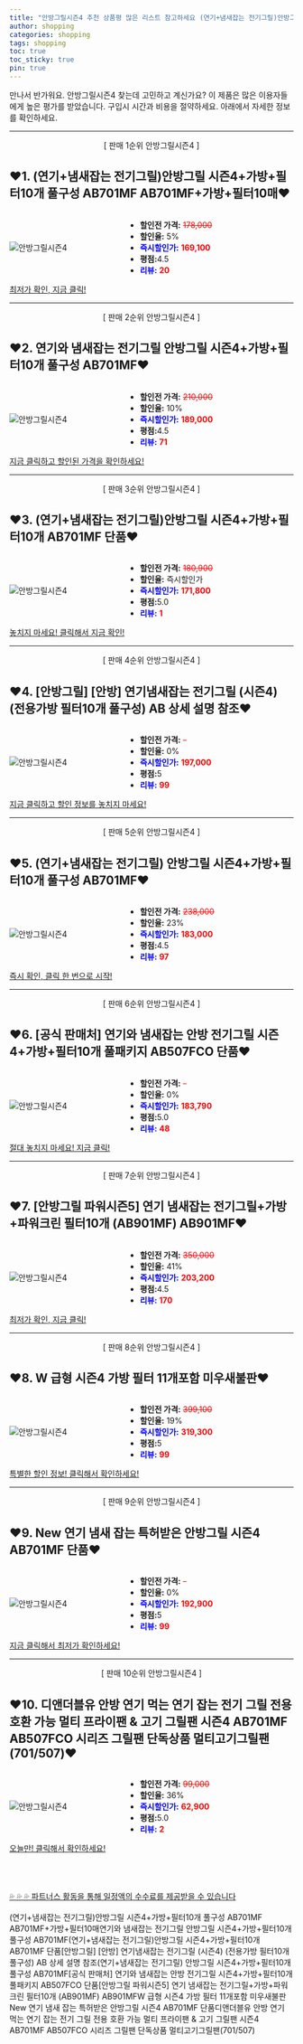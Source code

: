 ```yaml
---
title: "안방그릴시즌4 추천 상품평 많은 리스트 참고하세요 (연기+냄새잡는 전기그릴)안방그릴 시즌4+가방+필터10개 풀구성 AB701MF"
author: shopping
categories: shopping
tags: shopping
toc: true
toc_sticky: true
pin: true
---
```

만나서 반가워요. 안방그릴시즌4 찾는데 고민하고 계신가요? 이 제품은 많은 이용자들에게 높은 평가를 받았습니다. 구입시 시간과 비용을 절약하세요. 아래에서 자세한 정보를 확인하세요.

---
<p class="toplist" style="margin: 0 auto; display: block; width: fit-content;">[ 판매 1순위 안방그릴시즌4 ]</p>

<h2><strong>❤️1. (연기+냄새잡는 전기그릴)안방그릴 시즌4+가방+필터10개 풀구성 AB701MF AB701MF+가방+필터10매❤️</strong></h2>

<div style="display: flex; align-items: center;">
    <div style="flex: 0.4;">
        <img src="https://thumbnail10.coupangcdn.com/thumbnails/remote/230x230ex/image/vendor_inventory/2649/949ab12a30db8bc41ec9ebadeca6cb1fcac684edc1966dfd62bb9dca60a2.jpg" alt="안방그릴시즌4" style="max-width: 100%;">
    </div>
    <div style="flex: 0.6; margin-left: 10px;">
        <ul>
            <li><strong>할인전 가격:</strong> <del style="color: red;">178,000</del></li>
            <li><strong>할인율:</strong> 5%</li>
            <li><span style='color:blue'><strong>즉시할인가:</strong></span> <span style='color:red'><strong>169,100</strong></span></li>
            <li><strong>평점:</strong>4.5</li>
            <li><span style='color:blue'><strong>리뷰:</strong></span> <span style='color:red'><strong>20</strong></span></li>
        </ul>
    </div>
</div>
<div class="center">
    <a href="https://William4Davisa.github.io?lptag=AF9450613&subid=githubio&pageKey=7615752509&traceid=V0-153&itemId=20179905508&vendorItemId=87877547856" class="myButton">
        최저가 확인, 지금 클릭!
    </a>
</div>


---
<p class="toplist" style="margin: 0 auto; display: block; width: fit-content;">[ 판매 2순위 안방그릴시즌4 ]</p>

<h2><strong>❤️2. 연기와 냄새잡는 전기그릴 안방그릴 시즌4+가방+필터10개 풀구성 AB701MF❤️</strong></h2>

<div style="display: flex; align-items: center;">
    <div style="flex: 0.4;">
        <img src="https://thumbnail9.coupangcdn.com/thumbnails/remote/230x230ex/image/vendor_inventory/fc5d/a6361513214fcec3a05a37edf237a810097162a6e2a1a65622f99d07146a.jpg" alt="안방그릴시즌4" style="max-width: 100%;">
    </div>
    <div style="flex: 0.6; margin-left: 10px;">
        <ul>
            <li><strong>할인전 가격:</strong> <del style="color: red;">210,000</del></li>
            <li><strong>할인율:</strong> 10%</li>
            <li><span style='color:blue'><strong>즉시할인가:</strong></span> <span style='color:red'><strong>189,000</strong></span></li>
            <li><strong>평점:</strong>4.5</li>
            <li><span style='color:blue'><strong>리뷰:</strong></span> <span style='color:red'><strong>71</strong></span></li>
        </ul>
    </div>
</div>
<div class="center">
    <a href="https://William4Davisa.github.io?lptag=AF9450613&subid=githubio&pageKey=7715829761&traceid=V0-153&itemId=20694670123&vendorItemId=86951866905" class="myButton">
        지금 클릭하고 할인된 가격을 확인하세요!
    </a>
</div>


---
<p class="toplist" style="margin: 0 auto; display: block; width: fit-content;">[ 판매 3순위 안방그릴시즌4 ]</p>

<h2><strong>❤️3. (연기+냄새잡는 전기그릴)안방그릴 시즌4+가방+필터10개 AB701MF 단품❤️</strong></h2>

<div style="display: flex; align-items: center;">
    <div style="flex: 0.4;">
        <img src="https://thumbnail9.coupangcdn.com/thumbnails/remote/230x230ex/image/vendor_inventory/c2c4/9c23d5ddda868ef9a3a6d86068e5c6d6b32e62228d2de8a1ecb9d3364727.jpg" alt="안방그릴시즌4" style="max-width: 100%;">
    </div>
    <div style="flex: 0.6; margin-left: 10px;">
        <ul>
            <li><strong>할인전 가격:</strong> <del style="color: red;">180,900</del></li>
            <li><strong>할인율:</strong> 즉시할인가</li>
            <li><span style='color:blue'><strong>즉시할인가:</strong></span> <span style='color:red'><strong>171,800</strong></span></li>
            <li><strong>평점:</strong>5.0</li>
            <li><span style='color:blue'><strong>리뷰:</strong></span> <span style='color:red'><strong>1</strong></span></li>
        </ul>
    </div>
</div>
<div class="center">
    <a href="https://William4Davisa.github.io?lptag=AF9450613&subid=githubio&pageKey=8083106753&traceid=V0-153&itemId=22800002574&vendorItemId=90726596793" class="myButton">
        놓치지 마세요! 클릭해서 지금 확인!
    </a>
</div>


---
<p class="toplist" style="margin: 0 auto; display: block; width: fit-content;">[ 판매 4순위 안방그릴시즌4 ]</p>

<h2><strong>❤️4. [안방그릴] [안방] 연기냄새잡는 전기그릴 (시즌4) (전용가방 필터10개 풀구성) AB 상세 설명 참조❤️</strong></h2>

<div style="display: flex; align-items: center;">
    <div style="flex: 0.4;">
        <img src="https://thumbnail7.coupangcdn.com/thumbnails/remote/230x230ex/image/vendor_inventory/95d4/5cb015dda477bc3ff84b921d9bcdcb50379eb41e26f98697ce8cb452870d.jpg" alt="안방그릴시즌4" style="max-width: 100%;">
    </div>
    <div style="flex: 0.6; margin-left: 10px;">
        <ul>
            <li><strong>할인전 가격:</strong> <del style="color: red;">-</del></li>
            <li><strong>할인율:</strong> 0%</li>
            <li><span style='color:blue'><strong>즉시할인가:</strong></span> <span style='color:red'><strong>197,000</strong></span></li>
            <li><strong>평점:</strong>5</li>
            <li><span style='color:blue'><strong>리뷰:</strong></span> <span style='color:red'><strong>99</strong></span></li>
        </ul>
    </div>
</div>
<div class="center">
    <a href="https://William4Davisa.github.io?lptag=AF9450613&subid=githubio&pageKey=7731774746&traceid=V0-153&itemId=20778752372&vendorItemId=87847144714" class="myButton">
        지금 클릭하고 할인 정보를 놓치지 마세요!
    </a>
</div>


---
<p class="toplist" style="margin: 0 auto; display: block; width: fit-content;">[ 판매 5순위 안방그릴시즌4 ]</p>

<h2><strong>❤️5. (연기+냄새잡는 전기그릴) 안방그릴 시즌4+가방+필터10개 풀구성 AB701MF❤️</strong></h2>

<div style="display: flex; align-items: center;">
    <div style="flex: 0.4;">
        <img src="https://thumbnail10.coupangcdn.com/thumbnails/remote/230x230ex/image/vendor_inventory/72ba/a9f1853ffe7c2a992b8e755349705ef9bc7f0d6d59dc0789e6779d9f1fd5.jpg" alt="안방그릴시즌4" style="max-width: 100%;">
    </div>
    <div style="flex: 0.6; margin-left: 10px;">
        <ul>
            <li><strong>할인전 가격:</strong> <del style="color: red;">238,000</del></li>
            <li><strong>할인율:</strong> 23%</li>
            <li><span style='color:blue'><strong>즉시할인가:</strong></span> <span style='color:red'><strong>183,000</strong></span></li>
            <li><strong>평점:</strong>4.5</li>
            <li><span style='color:blue'><strong>리뷰:</strong></span> <span style='color:red'><strong>97</strong></span></li>
        </ul>
    </div>
</div>
<div class="center">
    <a href="https://William4Davisa.github.io?lptag=AF9450613&subid=githubio&pageKey=7663026835&traceid=V0-153&itemId=20420466792&vendorItemId=90399314513" class="myButton">
        즉시 확인, 클릭 한 번으로 시작!
    </a>
</div>


---
<p class="toplist" style="margin: 0 auto; display: block; width: fit-content;">[ 판매 6순위 안방그릴시즌4 ]</p>

<h2><strong>❤️6. [공식 판매처] 연기와 냄새잡는 안방 전기그릴 시즌4+가방+필터10개 풀패키지 AB507FCO 단품❤️</strong></h2>

<div style="display: flex; align-items: center;">
    <div style="flex: 0.4;">
        <img src="https://thumbnail9.coupangcdn.com/thumbnails/remote/230x230ex/image/vendor_inventory/fa3f/dba402d27623dc143d1cfb9da18ad6c1958946252974835f7dec80adbb41.jpg" alt="안방그릴시즌4" style="max-width: 100%;">
    </div>
    <div style="flex: 0.6; margin-left: 10px;">
        <ul>
            <li><strong>할인전 가격:</strong> <del style="color: red;">-</del></li>
            <li><strong>할인율:</strong> 0%</li>
            <li><span style='color:blue'><strong>즉시할인가:</strong></span> <span style='color:red'><strong>183,790</strong></span></li>
            <li><strong>평점:</strong>5.0</li>
            <li><span style='color:blue'><strong>리뷰:</strong></span> <span style='color:red'><strong>48</strong></span></li>
        </ul>
    </div>
</div>
<div class="center">
    <a href="https://William4Davisa.github.io?lptag=AF9450613&subid=githubio&pageKey=7825614623&traceid=V0-153&itemId=21269340772&vendorItemId=88329611599" class="myButton">
        절대 놓치지 마세요! 지금 클릭!
    </a>
</div>


---
<p class="toplist" style="margin: 0 auto; display: block; width: fit-content;">[ 판매 7순위 안방그릴시즌4 ]</p>

<h2><strong>❤️7. [안방그릴 파워시즌5] 연기 냄새잡는 전기그릴+가방+파워크린 필터10개 (AB901MF) AB901MF❤️</strong></h2>

<div style="display: flex; align-items: center;">
    <div style="flex: 0.4;">
        <img src="https://thumbnail9.coupangcdn.com/thumbnails/remote/230x230ex/image/vendor_inventory/851c/3b88b11c0b0681d378db2c6ead7a1d69316cc3c36e5158bb665db1c5d9f1.PNG" alt="안방그릴시즌4" style="max-width: 100%;">
    </div>
    <div style="flex: 0.6; margin-left: 10px;">
        <ul>
            <li><strong>할인전 가격:</strong> <del style="color: red;">350,000</del></li>
            <li><strong>할인율:</strong> 41%</li>
            <li><span style='color:blue'><strong>즉시할인가:</strong></span> <span style='color:red'><strong>203,200</strong></span></li>
            <li><strong>평점:</strong>4.5</li>
            <li><span style='color:blue'><strong>리뷰:</strong></span> <span style='color:red'><strong>170</strong></span></li>
        </ul>
    </div>
</div>
<div class="center">
    <a href="https://William4Davisa.github.io?lptag=AF9450613&subid=githubio&pageKey=7614338294&traceid=V0-153&itemId=20173611232&vendorItemId=88255812248" class="myButton">
        최저가 확인, 지금 클릭!
    </a>
</div>


---
<p class="toplist" style="margin: 0 auto; display: block; width: fit-content;">[ 판매 8순위 안방그릴시즌4 ]</p>

<h2><strong>❤️8. W 급형 시즌4 가방 필터 11개포함 미우새불판❤️</strong></h2>

<div style="display: flex; align-items: center;">
    <div style="flex: 0.4;">
        <img src="https://thumbnail10.coupangcdn.com/thumbnails/remote/230x230ex/image/vendor_inventory/0c75/f1da47440d0b6622db4cb93dfaf37885d69de11061764493e178cae372fd.png" alt="안방그릴시즌4" style="max-width: 100%;">
    </div>
    <div style="flex: 0.6; margin-left: 10px;">
        <ul>
            <li><strong>할인전 가격:</strong> <del style="color: red;">399,100</del></li>
            <li><strong>할인율:</strong> 19%</li>
            <li><span style='color:blue'><strong>즉시할인가:</strong></span> <span style='color:red'><strong>319,300</strong></span></li>
            <li><strong>평점:</strong>5</li>
            <li><span style='color:blue'><strong>리뷰:</strong></span> <span style='color:red'><strong>99</strong></span></li>
        </ul>
    </div>
</div>
<div class="center">
    <a href="https://William4Davisa.github.io?lptag=AF9450613&subid=githubio&pageKey=7597280734&traceid=V0-153&itemId=20088991521&vendorItemId=89382989684" class="myButton">
        특별한 할인 정보! 클릭해서 확인하세요!
    </a>
</div>


---
<p class="toplist" style="margin: 0 auto; display: block; width: fit-content;">[ 판매 9순위 안방그릴시즌4 ]</p>

<h2><strong>❤️9. New 연기 냄새 잡는 특허받은 안방그릴 시즌4 AB701MF 단품❤️</strong></h2>

<div style="display: flex; align-items: center;">
    <div style="flex: 0.4;">
        <img src="https://thumbnail6.coupangcdn.com/thumbnails/remote/230x230ex/image/vendor_inventory/8a43/748c3f288a114bb28aa68697f3c7b75ae5eedaa90a41c3509bc9c6bd03e8.jpg" alt="안방그릴시즌4" style="max-width: 100%;">
    </div>
    <div style="flex: 0.6; margin-left: 10px;">
        <ul>
            <li><strong>할인전 가격:</strong> <del style="color: red;">-</del></li>
            <li><strong>할인율:</strong> 0%</li>
            <li><span style='color:blue'><strong>즉시할인가:</strong></span> <span style='color:red'><strong>192,900</strong></span></li>
            <li><strong>평점:</strong>5</li>
            <li><span style='color:blue'><strong>리뷰:</strong></span> <span style='color:red'><strong>99</strong></span></li>
        </ul>
    </div>
</div>
<div class="center">
    <a href="https://William4Davisa.github.io?lptag=AF9450613&subid=githubio&pageKey=7243813198&traceid=V0-153&itemId=18411297457&vendorItemId=85553724247" class="myButton">
        지금 클릭해서 최저가 확인하세요!
    </a>
</div>


---
<p class="toplist" style="margin: 0 auto; display: block; width: fit-content;">[ 판매 10순위 안방그릴시즌4 ]</p>

<h2><strong>❤️10. 디앤더블유 안방 연기 먹는 연기 잡는 전기 그릴 전용 호환 가능 멀티 프라이팬 & 고기 그릴팬 시즌4 AB701MF AB507FCO 시리즈 그릴팬 단독상품 멀티고기그릴팬(701/507)❤️</strong></h2>

<div style="display: flex; align-items: center;">
    <div style="flex: 0.4;">
        <img src="https://thumbnail8.coupangcdn.com/thumbnails/remote/230x230ex/image/vendor_inventory/f3a9/d77ad0e9f60f7df8987f423ba2826ff4af99ed5fbcdfe3db33fc1f439b4e.jpg" alt="안방그릴시즌4" style="max-width: 100%;">
    </div>
    <div style="flex: 0.6; margin-left: 10px;">
        <ul>
            <li><strong>할인전 가격:</strong> <del style="color: red;">99,000</del></li>
            <li><strong>할인율:</strong> 36%</li>
            <li><span style='color:blue'><strong>즉시할인가:</strong></span> <span style='color:red'><strong>62,900</strong></span></li>
            <li><strong>평점:</strong>5.0</li>
            <li><span style='color:blue'><strong>리뷰:</strong></span> <span style='color:red'><strong>2</strong></span></li>
        </ul>
    </div>
</div>
<div class="center">
    <a href="https://William4Davisa.github.io?lptag=AF9450613&subid=githubio&pageKey=7368848925&traceid=V0-153&itemId=19003546180&vendorItemId=86128416702" class="myButton">
        오늘만! 클릭해서 확인하세요!
    </a>
</div>

<br><br><br>[💦 💦 💦 파트너스 활동을 통해 일정액의 수수료를 제공받을 수 있습니다](https://link.coupang.com/a/bcpT2c)<br><br>(연기+냄새잡는 전기그릴)안방그릴 시즌4+가방+필터10개 풀구성 AB701MF AB701MF+가방+필터10매연기와 냄새잡는 전기그릴 안방그릴 시즌4+가방+필터10개 풀구성 AB701MF(연기+냄새잡는 전기그릴)안방그릴 시즌4+가방+필터10개 AB701MF 단품[안방그릴] [안방] 연기냄새잡는 전기그릴 (시즌4) (전용가방 필터10개 풀구성) AB 상세 설명 참조(연기+냄새잡는 전기그릴) 안방그릴 시즌4+가방+필터10개 풀구성 AB701MF[공식 판매처] 연기와 냄새잡는 안방 전기그릴 시즌4+가방+필터10개 풀패키지 AB507FCO 단품[안방그릴 파워시즌5] 연기 냄새잡는 전기그릴+가방+파워크린 필터10개 (AB901MF) AB901MFW 급형 시즌4 가방 필터 11개포함 미우새불판New 연기 냄새 잡는 특허받은 안방그릴 시즌4 AB701MF 단품디앤더블유 안방 연기 먹는 연기 잡는 전기 그릴 전용 호환 가능 멀티 프라이팬 & 고기 그릴팬 시즌4 AB701MF AB507FCO 시리즈 그릴팬 단독상품 멀티고기그릴팬(701/507)